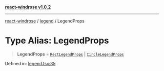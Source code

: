 [**react-windrose v1.0.2**](../../README.md)

***

[react-windrose](../../README.md) / [legend](../README.md) / LegendProps

# Type Alias: LegendProps

> **LegendProps** = [`RectLegendProps`](../interfaces/RectLegendProps.md) \| [`CircleLegendProps`](../interfaces/CircleLegendProps.md)

Defined in: [legend.tsx:35](https://github.com/JulesBlm/react-windrose/blob/110788d7f0f8c8a16b24f8b46b367a8a14282451/src/legend.tsx#L35)
